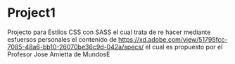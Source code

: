 # Project1

Projecto para Estilos CSS con SASS el cual trata de re hacer mediante esfuersos personales el contenido de https://xd.adobe.com/view/51795fcc-7085-48a6-bb10-26070be36c9d-042a/specs/
el cual es propuesto por el Profesor Jose Amietta de MundosE
